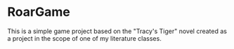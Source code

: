# RoarGame

This is a simple game project based on the "Tracy's Tiger" novel created as a project in the scope of one of my literature classes. 
